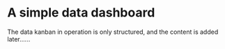 # A simple data dashboard

The data kanban in operation is only structured, and the content is added later......